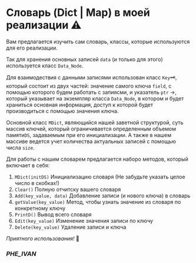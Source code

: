 # Словарь (Dict | Map) в моей реализации ⚠️



Вам предлагается изучить сам словарь, классы, которые используются для его реализации.

Так для хранения основных записей `data` (и только для этого) используется класс `Data_Node`. 

Для взаимодествия с данными записями использован класс `Key`🗝️, который состоит из двух частей: значение самого ключа `field`, с помощью которого будем работать с запиясми, и указатель  `ptr` $\rightarrow$, который указывает на экземпляр класса `Data_Node`, в котором и будет храниться основная информация, доступ к которой будет производиться с помощью значения ключа.

Основной класс `MDict`, являющийся нашей заветной структурой, суть массив ключей, который ограничивается определенным объемом памяти`DS`, задаваемым при его инициализации. А также в нашем массиве ведется учет количества актуальных записей с помощью числа `size`.

Для работы с нашим словарем предлагается наборо методов, который включает в себя: 
1. `MDict(initDS)` Инициализацию словаря (Не забудьте указать целое число в скобках!)
2. `Clear()` Полную отчитску вашего словаря
3. `Add(key_value, data)` Добавление записи (и нового ключа) в словарь
4. `getValue(key_value)` Метод, чтобы узнать значение из словаря по конкретному ключу
5. `PrintD()` Вывод всего словаря
6. `Edit(key_value)` Изменение значения записи по ключу
7. `Delete(key_value)` Удаление записи и ключа

_Приятного использования!_ 🙂

### _PHE_IVAN_